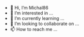 - 👋 Hi, I’m  Michal86
- 👀 I’m interested in ...
- 🌱 I’m currently learning ...
- 💞️ I’m looking to collaborate on ...
- 📫 How to reach me ...

<!---
8612021330/8612021330 is a ✨ special ✨p repository because its `README.md` (this file) appears on your GitHub profile.
You can click the Preview link to take a look at your changes.
--->
